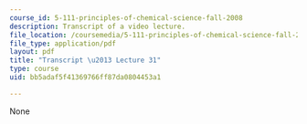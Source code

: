 ```yaml
---
course_id: 5-111-principles-of-chemical-science-fall-2008
description: Transcript of a video lecture.
file_location: /coursemedia/5-111-principles-of-chemical-science-fall-2008/bb5adaf5f41369766ff87da0804453a1_5-111F08-L31.pdf
file_type: application/pdf
layout: pdf
title: "Transcript \u2013 Lecture 31"
type: course
uid: bb5adaf5f41369766ff87da0804453a1

---
```

None